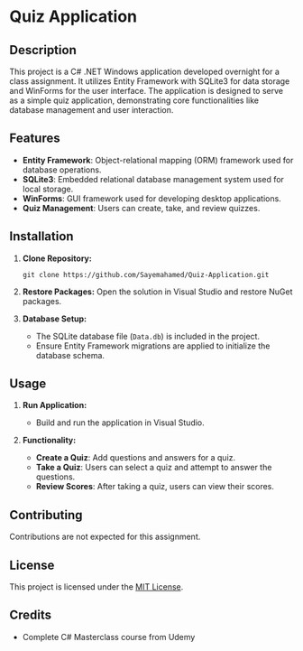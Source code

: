 # Quiz Application

## Description
This project is a C# .NET Windows application developed overnight for a class assignment. It utilizes Entity Framework with SQLite3 for data storage and WinForms for the user interface. The application is designed to serve as a simple quiz application, demonstrating core functionalities like database management and user interaction.

## Features
- **Entity Framework**: Object-relational mapping (ORM) framework used for database operations.
- **SQLite3**: Embedded relational database management system used for local storage.
- **WinForms**: GUI framework used for developing desktop applications.
- **Quiz Management**: Users can create, take, and review quizzes.

## Installation
1. **Clone Repository:**
   ```
   git clone https://github.com/Sayemahamed/Quiz-Application.git
   ```
   
2. **Restore Packages:**
   Open the solution in Visual Studio and restore NuGet packages.

3. **Database Setup:**
   - The SQLite database file (`Data.db`) is included in the project.
   - Ensure Entity Framework migrations are applied to initialize the database schema.

## Usage
1. **Run Application:**
   - Build and run the application in Visual Studio.
   
2. **Functionality:**
   - **Create a Quiz**: Add questions and answers for a quiz.
   - **Take a Quiz**: Users can select a quiz and attempt to answer the questions.
   - **Review Scores**: After taking a quiz, users can view their scores.

## Contributing
Contributions are not expected for this assignment.

## License
This project is licensed under the [MIT License](https://opensource.org/licenses/MIT).

## Credits
- Complete C# Masterclass course from Udemy
